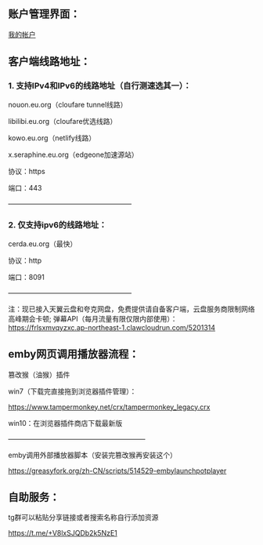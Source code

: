 ## 账户管理界面：
[我的帐户](https://invite.pgrm.top/my/account)
## 客户端线路地址：

### 1. 支持IPv4和IPv6的线路地址（自行测速选其一）：

nouon.eu.org（cloufare tunnel线路）

libilibi.eu.org（cloufare优选线路）

kowo.eu.org（netlify线路）

x.seraphine.eu.org（edgeone加速源站）

协议：https

端口：443

——————————————————
### 2. 仅支持ipv6的线路地址：
cerda.eu.org（最快）

协议：http

端口：8091

——————————————————

注：现已接入天翼云盘和夸克网盘，免费提供请自备客户端，云盘服务商限制网络高峰期会卡顿; 弹幕API（每月流量有限仅限内部使用）：https://frlsxmvqyzxc.ap-northeast-1.clawcloudrun.com/5201314
## emby网页调用播放器流程：
篡改猴（油猴）插件

win7（下载完直接拖到浏览器插件管理）：

https://www.tampermonkey.net/crx/tampermonkey_legacy.crx

win10：在浏览器插件商店下载最新版

————————————————————

emby调用外部播放器脚本（安装完篡改猴再安装这个）

https://greasyfork.org/zh-CN/scripts/514529-embylaunchpotplayer
## 自助服务：
tg群可以粘贴分享链接或者搜索名称自行添加资源

https://t.me/+V8lxSJQDb2k5NzE1